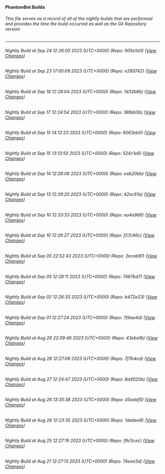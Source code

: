 **PhantomBot Builds**

###### This file serves as a record of all of the nightly builds that are performed and provides the time the build occurred as well as the Git Repository version.
-------------------------------------------------------------------------------------------------------------
###### Nightly Build at Sep 24 12:26:05 2023 (UTC+0000) (Repo: 905e1a0) ([View Changes](https://github.com/PhantomBot/PhantomBot/compare/e280742...905e1a0))
###### Nightly Build at Sep 23 17:00:09 2023 (UTC+0000) (Repo: e280742) ([View Changes](https://github.com/PhantomBot/PhantomBot/compare/1d32b8b...e280742))
###### Nightly Build at Sep 18 12:28:04 2023 (UTC+0000) (Repo: 1d32b8b) ([View Changes](https://github.com/PhantomBot/PhantomBot/compare/189bb5b...1d32b8b))
###### Nightly Build at Sep 17 12:24:54 2023 (UTC+0000) (Repo: 189bb5b) ([View Changes](https://github.com/PhantomBot/PhantomBot/compare/6063eb0...189bb5b))
###### Nightly Build at Sep 15 14:12:23 2023 (UTC+0000) (Repo: 6063eb0) ([View Changes](https://github.com/PhantomBot/PhantomBot/compare/524c1e6...6063eb0))
###### Nightly Build at Sep 15 13:13:50 2023 (UTC+0000) (Repo: 524c1e6) ([View Changes](https://github.com/PhantomBot/PhantomBot/compare/eeb20bb...524c1e6))
###### Nightly Build at Sep 14 12:28:06 2023 (UTC+0000) (Repo: eeb20bb) ([View Changes](https://github.com/PhantomBot/PhantomBot/compare/42ec61a...eeb20bb))
###### Nightly Build at Sep 13 12:29:20 2023 (UTC+0000) (Repo: 42ec61a) ([View Changes](https://github.com/PhantomBot/PhantomBot/compare/ea4e966...42ec61a))
###### Nightly Build at Sep 10 12:33:33 2023 (UTC+0000) (Repo: ea4e966) ([View Changes](https://github.com/PhantomBot/PhantomBot/compare/f27c66c...ea4e966))
###### Nightly Build at Sep 10 12:26:27 2023 (UTC+0000) (Repo: f27c66c) ([View Changes](https://github.com/PhantomBot/PhantomBot/compare/2ecab81...f27c66c))
###### Nightly Build at Sep 05 22:52:43 2023 (UTC+0000) (Repo: 2ecab81) ([View Changes](https://github.com/PhantomBot/PhantomBot/compare/7487bd7...2ecab81))
###### Nightly Build at Sep 05 12:28:11 2023 (UTC+0000) (Repo: 7487bd7) ([View Changes](https://github.com/PhantomBot/PhantomBot/compare/b472e23...7487bd7))
###### Nightly Build at Sep 02 12:26:33 2023 (UTC+0000) (Repo: b472e23) ([View Changes](https://github.com/PhantomBot/PhantomBot/compare/7f4aa4d...b472e23))
###### Nightly Build at Sep 01 12:27:24 2023 (UTC+0000) (Repo: 7f4aa4d) ([View Changes](https://github.com/PhantomBot/PhantomBot/compare/43eba1b...7f4aa4d))
###### Nightly Build at Aug 29 22:09:46 2023 (UTC+0000) (Repo: 43eba1b) ([View Changes](https://github.com/PhantomBot/PhantomBot/compare/7f7b4cd...43eba1b))
###### Nightly Build at Aug 28 12:27:06 2023 (UTC+0000) (Repo: 7f7b4cd) ([View Changes](https://github.com/PhantomBot/PhantomBot/compare/8d4020b...7f7b4cd))
###### Nightly Build at Aug 27 12:24:47 2023 (UTC+0000) (Repo: 8d4020b) ([View Changes](https://github.com/PhantomBot/PhantomBot/compare/45edef5...8d4020b))
###### Nightly Build at Aug 26 13:35:38 2023 (UTC+0000) (Repo: 45edef5) ([View Changes](https://github.com/PhantomBot/PhantomBot/compare/1dadee6...45edef5))
###### Nightly Build at Aug 26 12:23:35 2023 (UTC+0000) (Repo: 1dadee6) ([View Changes](https://github.com/PhantomBot/PhantomBot/compare/f9c5cec...1dadee6))
###### Nightly Build at Aug 25 12:27:19 2023 (UTC+0000) (Repo: f9c5cec) ([View Changes](https://github.com/PhantomBot/PhantomBot/compare/74eee3d...f9c5cec))
###### Nightly Build at Aug 21 12:27:13 2023 (UTC+0000) (Repo: 74eee3d) ([View Changes](https://github.com/PhantomBot/PhantomBot/compare/7f53192...74eee3d))
